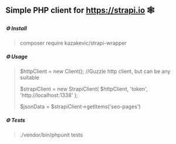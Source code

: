 ## Simple PHP client for https://strapi.io 🕸️

##### ⚙️ Install
> composer require kazakevic/strapi-wrapper
##### ⚙️ Usage

> $httpClient = new Client(); //Guzzle http client, but can be any suitable
> 
> $strapiClient = new StrapiClient(
$httpClient,
'token',
'http://localhost:1338'
);
> 
> $jsonData = $strapiClient->getItems('seo-pages')

##### ⚙️ Tests
> ./vendor/bin/phpunit tests
